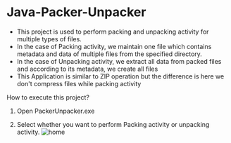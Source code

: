# Java-Packer-Unpacker

* This project is used to perform packing and unpacking activity for multiple types of files.
* In the case of Packing activity, we maintain one file which contains metadata and data of multiple files from the specified directory.
* In the case of Unpacking activity, we extract all data from packed files and according to its metadata, we create all files
* This Application is similar to ZIP operation but the difference is here we don't compress files while packing activity

How to execute this project?

1. Open PackerUnpacker.exe 

2. Select whether you want to perform Packing activity or unpacking activity.
![home](https://user-images.githubusercontent.com/36303896/92306220-0aed6e80-efab-11ea-8f5c-fedc77248c1a.png)
